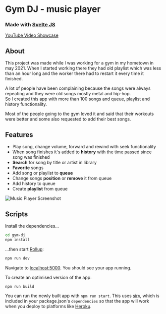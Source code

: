 # Gym DJ - music player

### Made with [Svelte JS](https://svelte.dev)

[YouTube Video Showcase](https://www.youtube.com/watch?v=P9SlEUXn-pU)

## About

This project was made while I was working for a gym in my hometown in may 2021. When I started working there they had old playlist which was less than an hour long and the worker there had to restart it every time it finished.<br/>

A lot of people have been complaining because the songs were always repeating and they were old songs mostly metal and hip-hop. <br/>
So I created this app with more than 100 songs and queue, playlist and
history functionality. <br/>

Most of the people going to the gym loved it and said that their workouts were better and some also requested to add their best songs.

## Features

- Play song, change volume, forward and rewind with seek functionality
- When song finishes it's added to **history** with the time passed since song was finished
- **Search** for song by title or artist in library
- **Favorite** songs
- Add song or playlist to **queue**
- Change songs **position** or **remove** it from queue
- Add history to queue
- Create **playlist** from queue

![Music Player Screenshot](https://github.com/LuxABrax/GymDJ/tree/main/gym-dj/public/gymdj.jpg?raw=true)

## Scripts

Install the dependencies...

```bash
cd gym-dj
npm install
```

...then start [Rollup](https://rollupjs.org):

```bash
npm run dev
```

Navigate to [localhost:5000](http://localhost:5000). You should see your app running.

To create an optimised version of the app:

```bash
npm run build
```

You can run the newly built app with `npm run start`. This uses [sirv](https://github.com/lukeed/sirv), which is included in your package.json's `dependencies` so that the app will work when you deploy to platforms like [Heroku](https://heroku.com).
